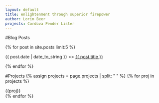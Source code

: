 ```yaml
---
layout: default
title: enlightenment through superior firepower
author: Lorin Beer
projects: Cordova Pender Lister
---
```


#Blog Posts

{% for post in site.posts limit:5 %}
  <p>
    <span class="date"> {{ post.date | date_to_string }} >> </span>
    <span><a href="{{ post.url }}">{{ post.title }}</a></span>
  </p>
{% endfor %}

#Projects
{% assign projects = page.projects | split: " " %}
{% for proj in projects %}
   <div class="project_heading"> {{proj}} </div> 
{% endfor %}
